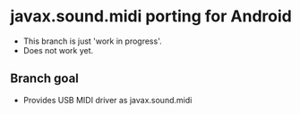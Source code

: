 javax.sound.midi porting for Android
====================================

- This branch is just 'work in progress'.
- Does not work yet.

Branch goal
-----------

- Provides USB MIDI driver as javax.sound.midi
